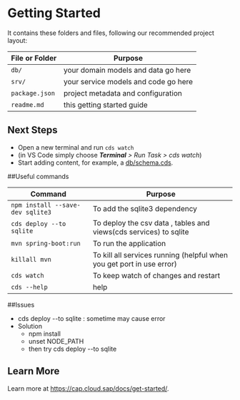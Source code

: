 # Getting Started

It contains these folders and files, following our recommended project layout:

File or Folder | Purpose
---------|----------
`db/` | your domain models and data go here
`srv/` | your service models and code go here
`package.json` | project metadata and configuration
`readme.md` | this getting started guide


## Next Steps

- Open a new terminal and run `cds watch` 
- (in VS Code simply choose _**Terminal** > Run Task > cds watch_)
- Start adding content, for example, a [db/schema.cds](db/schema.cds).

##Useful commands

Command   | Purpose
---------|----------
`npm install --save-dev sqlite3` | To add the sqlite3 dependency
`cds deploy --to sqlite` | To deploy the csv data , tables and views(cds services) to sqlite
`mvn spring-boot:run` | To run the application
`killall mvn` | To kill all services running (helpful when you get port in use error)
`cds watch` | To keep watch of changes and restart 
`cds --help` | help 

##Issues
- cds deploy --to sqlite : sometime may cause error
- Solution
  - npm install
  - unset NODE_PATH
  - then try cds deploy --to sqlite




## Learn More

Learn more at https://cap.cloud.sap/docs/get-started/.
